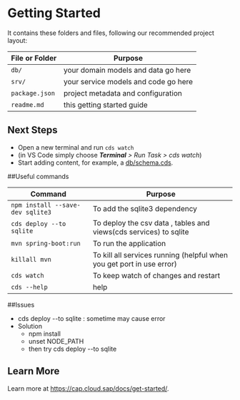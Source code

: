 # Getting Started

It contains these folders and files, following our recommended project layout:

File or Folder | Purpose
---------|----------
`db/` | your domain models and data go here
`srv/` | your service models and code go here
`package.json` | project metadata and configuration
`readme.md` | this getting started guide


## Next Steps

- Open a new terminal and run `cds watch` 
- (in VS Code simply choose _**Terminal** > Run Task > cds watch_)
- Start adding content, for example, a [db/schema.cds](db/schema.cds).

##Useful commands

Command   | Purpose
---------|----------
`npm install --save-dev sqlite3` | To add the sqlite3 dependency
`cds deploy --to sqlite` | To deploy the csv data , tables and views(cds services) to sqlite
`mvn spring-boot:run` | To run the application
`killall mvn` | To kill all services running (helpful when you get port in use error)
`cds watch` | To keep watch of changes and restart 
`cds --help` | help 

##Issues
- cds deploy --to sqlite : sometime may cause error
- Solution
  - npm install
  - unset NODE_PATH
  - then try cds deploy --to sqlite




## Learn More

Learn more at https://cap.cloud.sap/docs/get-started/.
